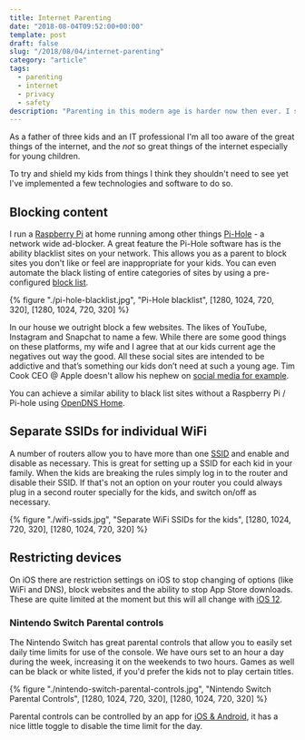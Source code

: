 ```yaml
---
title: Internet Parenting
date: "2018-08-04T09:52:00+00:00"
template: post
draft: false
slug: "/2018/08/04/internet-parenting"
category: "article"
tags:
  - parenting
  - internet
  - privacy
  - safety
description: "Parenting in this modern age is harder now then ever. I share some tips to shield your kids from the bad."
---
```


As a father of three kids and an IT professional I'm all too aware of the great things of the internet, and the _not_ so great things of the internet especially for young children.

To try and shield my kids from things I think they shouldn't need to see yet I've implemented a few technologies and software to do so.

## Blocking content

I run a [Raspberry Pi](https://www.raspberrypi.org/) at home running among other things [Pi-Hole](https://pi-hole.net/) - a network wide ad-blocker. A great feature the Pi-Hole software has is the ability blacklist sites on your network. This allows you as a parent to block sites you don't like or feel are inappropriate for your kids. You can even automate the black listing of entire categories of sites by using a pre-configured [block list](https://github.com/StevenBlack/hosts).

{% figure "./pi-hole-blacklist.jpg", "Pi-Hole blacklist", [1280, 1024, 720, 320], [1280, 1024, 720, 320] %}

In our house we outright block a few websites. The likes of YouTube, Instagram and Snapchat to name a few. While there are some good things on these platforms, my wife and I agree that at our kids current age the negatives out way the good. All these social sites are intended to be addictive and that’s something our kids don’t need at such a young age. Tim Cook CEO @ Apple doesn't allow his nephew on [social media for example](http://fortune.com/2018/01/20/tim-cook-wont-allow-his-nephew-on-social-media/).

You can achieve a similar ability to black list sites without a Raspberry Pi / Pi-hole using [OpenDNS Home](https://signup.opendns.com/homefree/).

## Separate SSIDs for individual WiFi

A number of routers allow you to have more than one [SSID](https://www.lifewire.com/definition-of-service-set-identifier-816547) and enable and disable as necessary. This is great for setting up a SSID for each kid in your family. When the kids are breaking the rules simply log in to the router and disable their SSID. If that's not an option on your router you could always plug in a second router specially for the kids, and switch on/off as necessary.

{% figure "./wifi-ssids.jpg", "Separate WiFi SSIDs for the kids", [1280, 1024, 720, 320], [1280, 1024, 720, 320] %}

## Restricting devices

On iOS there are restriction settings on iOS to stop changing of options (like WiFi and DNS), block websites and the ability to stop App Store downloads. These are quite limited at the moment but this will all change with [iOS 12](https://www.macrumors.com/roundup/ios-12/#parental_controls).

### Nintendo Switch Parental controls

The Nintendo Switch has great parental controls that allow you to easily set daily time limits for use of the console. We have ours set to an hour a day during the week, increasing it on the weekends to two hours. Games as well can be black or white listed, if you'd prefer the kids not to play certain titles.

{% figure "./nintendo-switch-parental-controls.jpg", "Nintendo Switch Parental Controls", [1280, 1024, 720, 320], [1280, 1024, 720, 320] %}

Parental controls can be controlled by an app for [iOS & Android](https://www.nintendo.com/switch/family-fun/parental-controls/), it has a nice little toggle to disable the time limit for the day.
